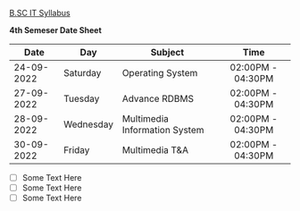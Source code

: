 [B.SC IT Syllabus](https://bit.ly/3KmhQsG)

 **4th Semeser Date Sheet**

| Date | Day | Subject | Time | 
| ---- | --- | ------- | :---: |
| 24-09-2022 | Saturday  | Operating System | 02:00PM - 04:30PM |
| 27-09-2022 | Tuesday	 | Advance RDBMS    | 02:00PM - 04:30PM |
| 28-09-2022 | Wednesday | Multimedia Information System | 02:00PM - 04:30PM |
| 30-09-2022 | Friday	 | Multimedia T&A   | 02:00PM - 04:30PM |

- [ ] Some Text Here
- [ ] Some Text Here
- [ ] Some Text Here